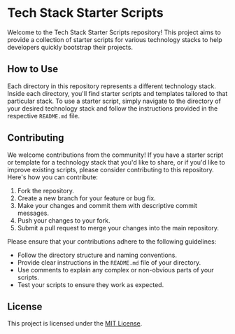 # Tech Stack Starter Scripts

Welcome to the Tech Stack Starter Scripts repository! This project aims to provide a collection of starter scripts for various technology stacks to help developers quickly bootstrap their projects.

## How to Use

Each directory in this repository represents a different technology stack. Inside each directory, you'll find starter scripts and templates tailored to that particular stack. To use a starter script, simply navigate to the directory of your desired technology stack and follow the instructions provided in the respective `README.md` file.

## Contributing

We welcome contributions from the community! If you have a starter script or template for a technology stack that you'd like to share, or if you'd like to improve existing scripts, please consider contributing to this repository. Here's how you can contribute:

1. Fork the repository.
2. Create a new branch for your feature or bug fix.
3. Make your changes and commit them with descriptive commit messages.
4. Push your changes to your fork.
5. Submit a pull request to merge your changes into the main repository.

Please ensure that your contributions adhere to the following guidelines:

- Follow the directory structure and naming conventions.
- Provide clear instructions in the `README.md` file of your directory.
- Use comments to explain any complex or non-obvious parts of your scripts.
- Test your scripts to ensure they work as expected.

## License

This project is licensed under the [MIT License](LICENSE).
